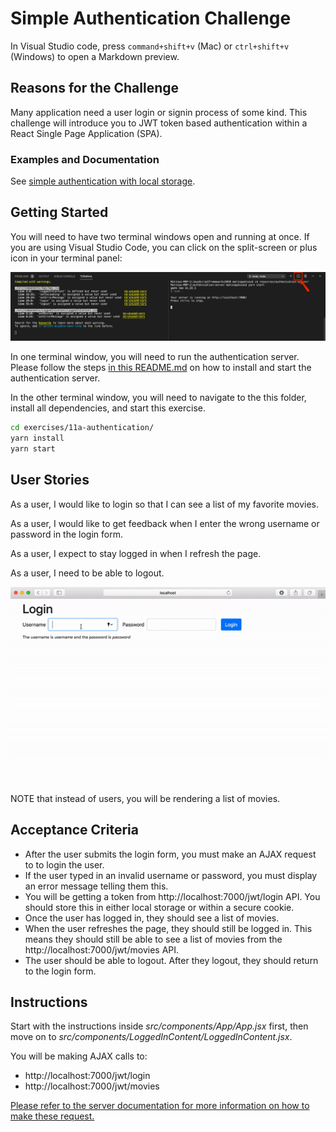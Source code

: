 # Simple Authentication Challenge

In Visual Studio code, press `command+shift+v` (Mac) or `ctrl+shift+v` (Windows) to open a Markdown preview.

## Reasons for the Challenge

Many application need a user login or signin process of some kind. This challenge will introduce you to JWT token based authentication within a React Single Page Application (SPA).

### Examples and Documentation

See [simple authentication with local storage](../../examples/11a-authentication-local-storage/README.md).

## Getting Started

You will need to have two terminal windows open and running at once. If you are using Visual Studio Code, you can click on the split-screen or plus icon in your terminal panel:

![Split screen icon in Visual Studio code](../../resources/authentication-server/two-terminals.png)

In one terminal window, you will need to run the authentication server. Please follow the steps [in this README.md](../../resources/authentication-server/README.md) on how to install and start the authentication server.

In the other terminal window, you will need to navigate to the this folder, install all dependencies, and start this exercise.

```bash
cd exercises/11a-authentication/
yarn install
yarn start
```

## User Stories

As a user, I would like to login so that I can see a list of my favorite movies.

As a user, I would like to get feedback when I enter the wrong username or password in the login form.

As a user, I expect to stay logged in when I refresh the page.

As a user, I need to be able to logout.

![Login example](login-example.gif)

NOTE that instead of users, you will be rendering a list of movies.

## Acceptance Criteria

- After the user submits the login form, you must make an AJAX request to  to login the user.
- If the user typed in an invalid username or password, you must display an error message telling them this.
- You will be getting a token from http://localhost:7000/jwt/login API. You should store this in either local storage or within a secure cookie.
- Once the user has logged in, they should see a list of movies.
- When the user refreshes the page, they should still be logged in. This means they should still be able to see a list of movies from the http://localhost:7000/jwt/movies API.
- The user should be able to logout. After they logout, they should return to the login form.

## Instructions

Start with the instructions inside _src/components/App/App.jsx_ first, then move on to _src/components/LoggedInContent/LoggedInContent.jsx_.

You will be making AJAX calls to:

- http://localhost:7000/jwt/login
- http://localhost:7000/jwt/movies

[Please refer to the server documentation for more information on how to make these request.](../../resources/authentication-server/README.md)
